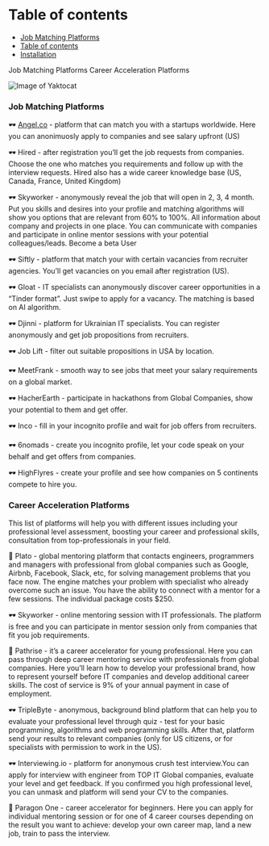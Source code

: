 Table of contents
=================
   * [Job Matching Platforms](#job-matching-platforms)
   * [Table of contents](#table-of-contents)
   * [Installation](#installation)

Job Matching Platforms
Career Acceleration Platforms

![Image of Yaktocat](https://octodex.github.com/images/yaktocat.png)

### Job Matching Platforms

🕶 [Angel.co](https://angel.co/) - platform that can match you with a startups worldwide. Here you can anonimuosly apply to companies and see salary upfront (US)

🕶 Hired - after registration you’ll get the job requests from companies. Choose the one who matches you requirements and follow up with the interview requests. Hired also has a wide career knowledge base (US, Canada, France, United Kingdom)

🕶 Skyworker - anonymously reveal the job that will open in 2, 3, 4 month. Put you skills and desires into your profile and matching algorithms will show you options that are relevant from 60% to 100%. All information about company and projects in one place. You can communicate with companies and participate in online mentor sessions with your potential colleagues/leads. Become a beta User

🕶 Siftly - platform that match your with certain vacancies from recruiter agencies. You’ll get vacancies on you email after registration (US).

🕶 Gloat - IT specialists can anonymously discover career opportunities in a “Tinder format”. Just swipe to apply for a vacancy. The matching is based on AI algorithm.

🕶 Djinni - platform for Ukrainian IT specialists. You can register anonymously and get job propositions from recruiters. 

🕶 Job Lift - filter out suitable propositions in USA by location.

🕶 MeetFrank - smooth way to see jobs that meet your salary requirements on a global market.

🕶  HacherEarth - participate in hackathons from Global Companies, show your potential to them and get offer.  

🕶 Inco - fill in your incognito profile and wait for job offers from recruiters.

🕶 6nomads - create you incognito profile, let your code speak on your behalf and get offers  from companies.

🕶 HighFlyres - create your profile and see how companies on 5 continents compete to hire you.

### Career Acceleration Platforms

This list of platforms will help you with different issues including your professional level assessment, boosting your career and professional skills, consultation from top-professionals in your field.

💸 Plato - global mentoring platform that contacts engineers, programmers and managers with professional from global companies such as Google, Airbnb, Facebook, Slack, etc, for solving management problems that you face now. The engine matches your problem with specialist who already overcome such an issue. You have the ability to connect with a mentor for a few sessions. The individual package costs $250.

🕶 Skyworker  - online mentoring session with IT professionals. The platform is free and you can participate in mentor session only from companies that fit you job requirements.

💸 Pathrise - it’s a career accelerator for young professional. Here you can pass through deep career mentoring service with professionals from global companies. Here you’ll learn how to develop your professional brand, how to represent yourself before IT companies and develop additional career skills. The cost of service is 9% of your annual payment in case of employment.

🕶 TripleByte -  anonymous, background blind platform that can help you to evaluate your professional level through quiz - test for your basic programming, algorithms and web programming skills. After that, platform send your results to relevant companies (only for US citizens, or for specialists with permission to work in the US).

🕶 Interviewing.io - platform for anonymous crush test interview.You can apply for interview with engineer from TOP IT Global companies, evaluate your level and get feedback. If you confirmed you high professional level, you can unmask and platform will send your CV to the companies.

💸 Paragon One - career accelerator for beginners. Here you can apply for individual mentoring session or for one of 4 career courses depending on the result you want to achieve: develop your own career map, land a new job, train to pass the interview.


